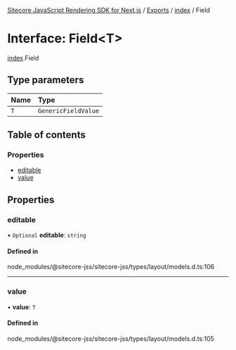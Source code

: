 [Sitecore JavaScript Rendering SDK for Next.js](../README.md) / [Exports](../modules.md) / [index](../modules/index.md) / Field

# Interface: Field<T\>

[index](../modules/index.md).Field

## Type parameters

| Name | Type |
| :------ | :------ |
| `T` | `GenericFieldValue` |

## Table of contents

### Properties

- [editable](index.Field.md#editable)
- [value](index.Field.md#value)

## Properties

### editable

• `Optional` **editable**: `string`

#### Defined in

node_modules/@sitecore-jss/sitecore-jss/types/layout/models.d.ts:106

___

### value

• **value**: `T`

#### Defined in

node_modules/@sitecore-jss/sitecore-jss/types/layout/models.d.ts:105

